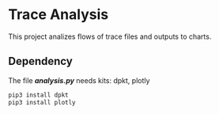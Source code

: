 # Trace Analysis

This project analizes flows of trace files and outputs to charts.

## Dependency

The file **_analysis.py_** needs kits: dpkt, plotly

```bash
pip3 install dpkt
pip3 install plotly
```

